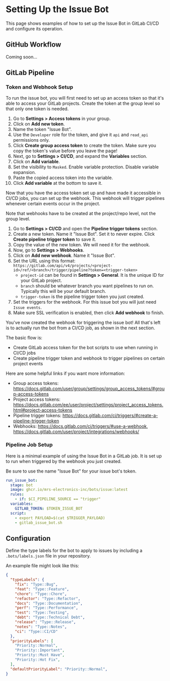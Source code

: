 # Setting Up the Issue Bot

This page shows examples of how to set up the Issue Bot in GitLab CI/CD and configure its operation.

## GitHub Workflow

Coming soon...

## GitLab Pipeline

### Token and Webhook Setup

To run the issue bot, you will first need to set up an access token so that it's able to access your GitLab projects. Create the token at the group level so that only one token is needed.

1. Go to **Settings > Access tokens** in your group.
2. Click on **Add new token**.
3. Name the token "Issue Bot".
4. Use the `Developer` role for the token, and give it `api` and `read_api` permissions only.
5. Click **Create group access token** to create the token. Make sure you copy the token's value before you leave the page!
6. Next, go to **Settings > CI/CD**, and expand the **Variables** section.
7. Click on **Add variable**.
8. Set the visibility to `Masked`. Enable variable protection. Disable variable expansion.
9. Paste the copied access token into the variable.
10. Click **Add variable** at the bottom to save it.

Now that you have the access token set up and have made it accessible in CI/CD jobs, you can set up the webhook. This webhook will trigger pipelines whenever certain events occur in the project.

Note that webhooks have to be created at the project/repo level, not the group level.

1. Go to **Settings > CI/CD** and open the **Pipeline trigger tokens** section.
2. Create a new token. Name it "Issue Bot". Set it to never expire. Click **Create pipeline trigger token** to save it.
3. Copy the value of the new token. We will need it for the webhook.
4. Now, go to **Settings > Webhooks**.
5. Click on **Add new webhook**. Name it "Issue Bot".
6. Set the URL using this format: `https://gitlab.com/api/v4/projects/<project-id>/ref/<branch>/trigger/pipeline?token=<trigger-token>`
    - `project-id` can be found in **Settings > General**. It is the unique ID for your GitLab project.
    - `branch` should be whatever branch you want pipelines to run on. Typically this will be your default branch.
    - `trigger-token` is the pipeline trigger token you just created.
7. Set the triggers for the webhook. For this issue bot you will just need `Issue events`.
8. Make sure SSL verification is enabled, then click **Add webhook** to finish.

You've now created the webhook for triggering the issue bot! All that's left is to actually run the bot from a CI/CD job, as shown in the next section.

The basic flow is:

- Create GitLab access token for the bot scripts to use when running in CI/CD jobs
- Create pipeline trigger token and webhook to trigger pipelines on certain project events

Here are some helpful links if you want more information:

- Group access tokens: https://docs.gitlab.com/user/group/settings/group_access_tokens/#group-access-tokens
- Project access tokens: https://docs.gitlab.com/ee/user/project/settings/project_access_tokens.html#project-access-tokens
- Pipeline trigger tokens: https://docs.gitlab.com/ci/triggers/#create-a-pipeline-trigger-token
- Webhooks: https://docs.gitlab.com/ci/triggers/#use-a-webhook, https://docs.gitlab.com/user/project/integrations/webhooks/

### Pipeline Job Setup

Here is a minimal example of using the Issue Bot in a GitLab job. It is set up to run when triggered by the webhook you just created.

Be sure to use the name "Issue Bot" for your issue bot's token.

```yaml
run_issue_bot:
  stage: bot
  image: ghcr.io/mrs-electronics-inc/bots/issue:latest
  rules:
    - if: $CI_PIPELINE_SOURCE == "trigger"
  variables:
    GITLAB_TOKEN: $TOKEN_ISSUE_BOT
  script:
    - export PAYLOAD=$(cat $TRIGGER_PAYLOAD)
    - gitlab_issue_bot.sh
```

## Configuration

Define the type labels for the bot to apply to issues by including a `.bots/labels.json` file in your repository.

An example file might look like this:

```json
{
  "typeLabels": {
    "fix": "Type::Bug",
    "feat": "Type::Feature",
    "chore": "Type::Chore",
    "refactor": "Type::Refactor",
    "docs": "Type::Documentation",
    "perf": "Type::Performance",
    "test": "Type::Testing",
    "debt": "Type::Technical Debt",
    "release": "Type::Release",
    "notes": "Type::Notes",
    "ci": "Type::CI/CD"
  },
  "priorityLabels": [
    "Priority::Normal",
    "Priority::Important",
    "Priority::Must Have",
    "Priority::Hot Fix",
  ],
  "defaultPriorityLabel": "Priority::Normal",
}
```
